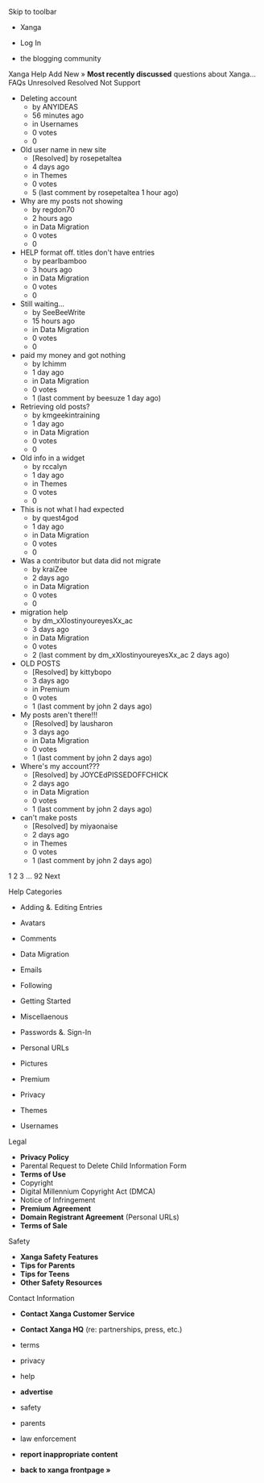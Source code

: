 Skip to toolbar

*   Xanga

*   Log In

*   the blogging community

Xanga Help Add New » **Most recently discussed** questions about Xanga… FAQs Unresolved Resolved Not Support

*   Deleting account
    *   by ANYIDEAS
    *   56 minutes ago
    *   in Usernames
    *   0 votes
    *   0
*   Old user name in new site
    *   \[Resolved\] by rosepetaltea
    *   4 days ago
    *   in Themes
    *   0 votes
    *   5 (last comment by rosepetaltea 1 hour ago)
*   Why are my posts not showing
    *   by regdon70
    *   2 hours ago
    *   in Data Migration
    *   0 votes
    *   0
*   HELP format off. titles don't have entries
    *   by pearlbamboo
    *   3 hours ago
    *   in Data Migration
    *   0 votes
    *   0
*   Still waiting...
    *   by SeeBeeWrite
    *   15 hours ago
    *   in Data Migration
    *   0 votes
    *   0
*   paid my money and got nothing
    *   by lchimm
    *   1 day ago
    *   in Data Migration
    *   0 votes
    *   1 (last comment by beesuze 1 day ago)
*   Retrieving old posts?
    *   by kmgeekintraining
    *   1 day ago
    *   in Data Migration
    *   0 votes
    *   0
*   Old info in a widget
    *   by rccalyn
    *   1 day ago
    *   in Themes
    *   0 votes
    *   0
*   This is not what I had expected
    *   by quest4god
    *   1 day ago
    *   in Data Migration
    *   0 votes
    *   0
*   Was a contributor but data did not migrate
    *   by kraiZee
    *   2 days ago
    *   in Data Migration
    *   0 votes
    *   0
*   migration help
    *   by dm\_xXlostinyoureyesXx\_ac
    *   3 days ago
    *   in Data Migration
    *   0 votes
    *   2 (last comment by dm\_xXlostinyoureyesXx\_ac 2 days ago)
*   OLD POSTS
    *   \[Resolved\] by kittybopo
    *   3 days ago
    *   in Premium
    *   0 votes
    *   1 (last comment by john 2 days ago)
*   My posts aren't there!!!
    *   \[Resolved\] by lausharon
    *   3 days ago
    *   in Data Migration
    *   0 votes
    *   1 (last comment by john 2 days ago)
*   Where's my account???
    *   \[Resolved\] by JOYCEdPISSEDOFFCHICK
    *   2 days ago
    *   in Data Migration
    *   0 votes
    *   1 (last comment by john 2 days ago)
*   can't make posts
    *   \[Resolved\] by miyaonaise
    *   2 days ago
    *   in Themes
    *   0 votes
    *   1 (last comment by john 2 days ago)

1 2 3 ... 92 Next

Help Categories

*   Adding &. Editing Entries
*   Avatars
*   Comments
*   Data Migration
*   Emails
*   Following
*   Getting Started
*   Miscellaenous

*   Passwords &. Sign-In
*   Personal URLs
*   Pictures
*   Premium
*   Privacy
*   Themes
*   Usernames

Legal

*   **Privacy Policy**
*   Parental Request to Delete Child Information Form
*   **Terms of Use**
*   Copyright
*   Digital Millennium Copyright Act (DMCA)
*   Notice of Infringement
*   **Premium Agreement**
*   **Domain Registrant Agreement** (Personal URLs)
*   **Terms of Sale**

Safety

*   **Xanga Safety Features**
*   **Tips for Parents**
*   **Tips for Teens**
*   **Other Safety Resources**

Contact Information

*   **Contact Xanga Customer Service**
*   **Contact Xanga HQ** (re: partnerships, press, etc.)

*   terms
*   privacy
*   help
*   **advertise**

*   safety
*   parents
*   law enforcement
*   **report inappropriate content**

*   **back to xanga frontpage »**